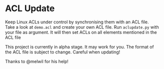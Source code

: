 ACL Update
=========

Keep Linux ACLs under control by synchronising them with an ACL file.
Take a look at ```demo.acl``` and create your own ACL file. Run ```aclupdate.py``` with your file as argument. It will then set ACLs on all elements mentioned in the ACL file

This project is currently in alpha stage. It may work for you. The format of the ACL file is subject to change. Careful when updating!

Thanks to @melwil for his help!
